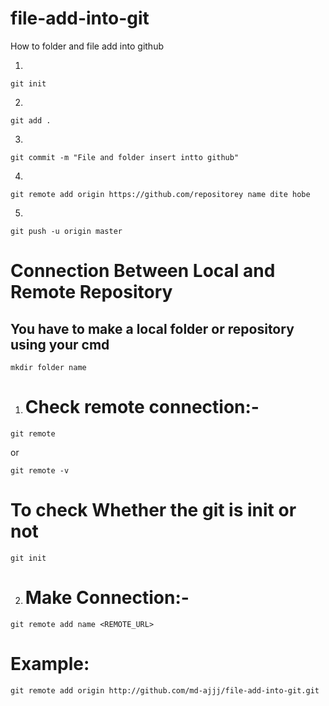 # file-add-into-git
How to folder and file add into github

1.

```
git init
```  
2.
```
git add .
```  
3.
```
git commit -m "File and folder insert intto github"
```  
4.
```
git remote add origin https://github.com/repositorey name dite hobe
```  
5.
```
git push -u origin master
```  

# Connection Between Local and Remote Repository   
## You have to make a local folder or repository using your cmd  
```
mkdir folder name
```  

1. # Check remote connection:-  
```
git remote
```  
or  
```
git remote -v
```  
# To check Whether the git is init or not  
```
git init
```  

2. # Make Connection:-  
```
git remote add name <REMOTE_URL>
```  
# Example:  
```
git remote add origin http://github.com/md-ajjj/file-add-into-git.git
```  
